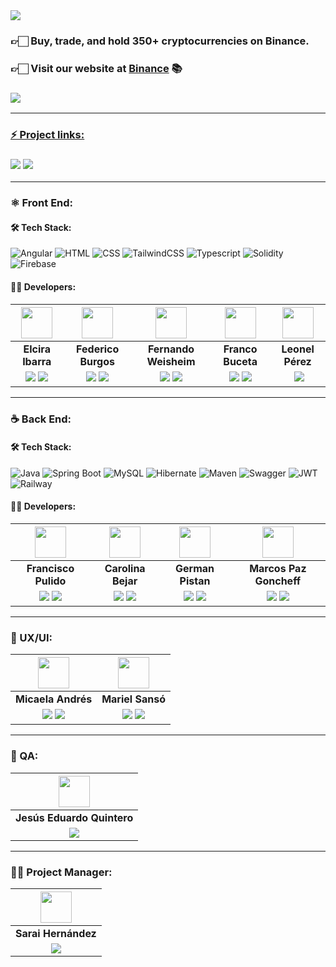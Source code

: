 <img align="center" src="https://res.cloudinary.com/dqkkehztd/image/upload/v1685997451/readme/mjnvdbjbs7mj3mslvyo5.png">

<h3>👉🏻 Buy, trade, and hold 350+ cryptocurrencies on Binance.</h3>

<h3>👉🏻 <b>Visit our website at <a href="https://s8-01-t-java-angular-binance.web.app/">Binance</a> 📚</b></h3>

<h3><a href="https://www.canva.com/design/DAFbsKILg88/mCCl3MFdHaR6UWSZUtPZWw/watch"> <img src="https://img.shields.io/badge/Video Preview%20-%231A237E.svg?&style=for-the-badge&logo=Canva&logoColor=white"/></h3>

<hr/>

### ⚡ Project links:

<h3><a href="https://www.figma.com/file/OxmI3lnzkGzwk8LRKkGsgs/Binance-web?type=design&node-id=0-1&t=A9PY92IP4urdLNLj-0"> <img src="https://img.shields.io/badge/Figma-%23F24E1E.svg?style=for-the-badge&logo=Figma&logoColor=white"/></a> <a href="https://binance.up.railway.app/swagger-ui.html#/"> <img src="https://img.shields.io/badge/Swagger-85EA2D?style=for-the-badge&logo=Swagger&logoColor=white"/></a></h3>

<hr/>

### ⚛️ Front End:

#### 🛠️ Tech Stack:

![Angular](https://img.shields.io/badge/Angular-D6002F?style=for-the-badge&logo=Angular&logoColor=white)
![HTML](https://img.shields.io/badge/HTML5-E34F26?style=for-the-badge&logo=HTML5&logoColor=white)
![CSS](https://img.shields.io/badge/CSS3-1572B6?style=for-the-badge&logo=CSS3&logoColor=white)
![TailwindCSS](https://img.shields.io/badge/TailwindCSS-06ADC9?style=for-the-badge&logo=TailwindCSS&logoColor=white)
![Typescript](https://img.shields.io/badge/Typescript-0074C2?style=for-the-badge&logo=Typescript&logoColor=white)
 ![Solidity](https://img.shields.io/badge/Solidity-%23363636.svg?style=for-the-badge&logo=solidity&logoColor=white)
![Firebase](https://img.shields.io/badge/Firebase-F2C129?style=for-the-badge&logo=Firebase&logoColor=white)

#### 🧑‍💻 Developers:

| <img src="https://avatars.githubusercontent.com/u/89376733?v=4" width=50>| <img src="https://avatars.githubusercontent.com/u/88877264?v=4" width=50>| <img src="https://avatars.githubusercontent.com/u/94560950?v=4" width=50>| <img src="https://avatars.githubusercontent.com/u/105551748?v=4" width=50>| <img src="https://avatars.githubusercontent.com/u/105551748?v=4" width=50>|
|:-:|:-:|:-:|:-:|:-:|
| **Elcira Ibarra**| **Federico Burgos**| **Fernando Weisheim**| **Franco Buceta**| **Leonel Pérez**|
| <a href="https://github.com/elcicode"><img src="https://img.shields.io/badge/github-%23121011.svg?&style=for-the-badge&logo=github&logoColor=white"/></a> <a href="https://www.linkedin.com/in/elcicode/"><img src="https://img.shields.io/badge/linkedin%20-%230077B5.svg?&style=for-the-badge&logo=linkedin&logoColor=white"/></a> | <a href="https://github.com/fedev95"><img src="https://img.shields.io/badge/github-%23121011.svg?&style=for-the-badge&logo=github&logoColor=white"/></a> <a href="https://www.linkedin.com/in/federicoburgos/"><img src="https://img.shields.io/badge/linkedin%20-%230077B5.svg?&style=for-the-badge&logo=linkedin&logoColor=white"/></a> | <a href="https://github.com/FerWeisheim/"><img src="https://img.shields.io/badge/github-%23121011.svg?&style=for-the-badge&logo=github&logoColor=white"/></a> <a href="https://www.linkedin.com/in/fernandoweisheim/"><img src="https://img.shields.io/badge/linkedin%20-%230077B5.svg?&style=for-the-badge&logo=linkedin&logoColor=white"/></a> | <a href="https://github.com/francobuceta"><img src="https://img.shields.io/badge/github-%23121011.svg?&style=for-the-badge&logo=github&logoColor=white"/></a> <a href="https://www.linkedin.com/in/francobuceta"><img src="https://img.shields.io/badge/linkedin%20-%230077B5.svg?&style=for-the-badge&logo=linkedin&logoColor=white"/></a> | <a href="https://github.com/leonelpb"><img src=""/></a> <a href="https://www.linkedin.com/in/leonelpb"><img src="https://img.shields.io/badge/linkedin%20-%230077B5.svg?&style=for-the-badge&logo=linkedin&logoColor=white"/></a> |
<hr/>

### ☕ Back End:

#### 🛠️ Tech Stack:

![Java](https://img.shields.io/badge/Java-007396?style=for-the-badge&logo=java&logoColor=white)
![Spring Boot](https://img.shields.io/badge/Spring_Boot-6DB33F?style=for-the-badge&logo=Spring%20Boot&logoColor=white)
![MySQL](https://img.shields.io/badge/MySQL-4479A1?style=for-the-badge&logo=MySQL&logoColor=white)
![Hibernate](https://img.shields.io/badge/Hibernate-59666C?style=for-the-badge&logo=Hibernate&logoColor=white)
![Maven](https://img.shields.io/badge/Maven-C71A36?style=for-the-badge&logo=Apache%20Maven&logoColor=white)
![Swagger](https://img.shields.io/badge/Swagger-85EA2D?style=for-the-badge&logo=Swagger&logoColor=white)
![JWT](https://img.shields.io/badge/JWT-black?style=for-the-badge&logo=json-web-tokens&logoColor=white)
![Railway](https://img.shields.io/badge/Docker-2496ED?style=for-the-badge&logo=Docker&logoColor=white)

#### 🧑‍💻 Developers:

| <img src="https://res.cloudinary.com/dqkkehztd/image/upload/v1681943770/readme/thm4sniemmlxs0mdqzd8.png" width=50>| <img src="https://avatars.githubusercontent.com/u/99411527?v=4" width=50>| <img src="https://avatars.githubusercontent.com/u/109381646?s=400&u=fef3f13314c5c7d8e8e14e30edd761a577f40233&v=4" width=50>| <img src="https://avatars.githubusercontent.com/u/69874820?v=4" width=50>|
|:-:|:-:|:-:|:-:|
| **Francisco Pulido**| **Carolina Bejar**| **German Pistan**| **Marcos Paz Goncheff**|
| <a href="https://github.com/pulidodev"><img src="https://img.shields.io/badge/github-%23121011.svg?&style=for-the-badge&logo=github&logoColor=white"/></a> <a href="https://www.linkedin.com/in/pulidodev/"><img src="https://img.shields.io/badge/linkedin%20-%230077B5.svg?&style=for-the-badge&logo=linkedin&logoColor=white"/></a> | <a href="https://github.com/CaroBejar"><img src="https://img.shields.io/badge/github-%23121011.svg?&style=for-the-badge&logo=github&logoColor=white"/></a> <a href="https://linkedin.com/in/carolinabejar"><img src="https://img.shields.io/badge/linkedin%20-%230077B5.svg?&style=for-the-badge&logo=linkedin&logoColor=white"/></a> | <a href="https://github.com/germanpistan"><img src="https://img.shields.io/badge/github-%23121011.svg?&style=for-the-badge&logo=github&logoColor=white"/></a> <a href="https://www.linkedin.com/in/anibal-german-pistan-3b9770172/"><img src="https://img.shields.io/badge/linkedin%20-%230077B5.svg?&style=for-the-badge&logo=linkedin&logoColor=white"/></a> | <a href="https://github.com/marcosep192000"><img src="https://img.shields.io/badge/github-%23121011.svg?&style=for-the-badge&logo=github&logoColor=white"/></a> <a href="https://www.linkedin.com/in/marcos-paz-goncheff/"><img src="https://img.shields.io/badge/linkedin%20-%230077B5.svg?&style=for-the-badge&logo=linkedin&logoColor=white"/></a> |
<hr/>

### 🎨 UX/UI:

| <img src="https://mir-s3-cdn-cf.behance.net/user/138/0856f51321832613.62ebfd5b7465e.jpg" width=50>| <img src="https://mir-s3-cdn-cf.behance.net/user/138/ce5ffa1399140411.637a9258e80ef.jpg" width=50>|
|:-:|:-:|
| **Micaela Andrés**| **Mariel Sansó**|
|<a href="https://www.behance.net/micaandres"><img src="https://img.shields.io/badge/Behance-1769ff?style=for-the-badge&logo=behance&logoColor=white"/></a>  <a href="https://www.linkedin.com/in/micaelaandres"><img src="https://img.shields.io/badge/linkedin%20-%230077B5.svg?&style=for-the-badge&logo=linkedin&logoColor=white"/></a> | <a href="https://www.behance.net/marielsans"><img src="https://img.shields.io/badge/Behance-1769ff?style=for-the-badge&logo=behance&logoColor=white"/></a>  <a href="https://www.linkedin.com/in/mariel-sans%C3%B3-684569186"><img src="https://img.shields.io/badge/linkedin%20-%230077B5.svg?&style=for-the-badge&logo=linkedin&logoColor=white"/></a> |

<hr/>

### 🧪 QA:

| <img src="https://media.licdn.com/dms/image/C4E03AQGjjLZ6QRLTXQ/profile-displayphoto-shrink_400_400/0/1534798634150?e=1691625600&v=beta&t=8omEvFbkF9Od-SIbVB5HzJPyxeCPF6i7FfwxbeSFLP8" width=50>|
|:-:|
| **Jesús Eduardo Quintero**|
|<a href="https://www.linkedin.com/in/jes%C3%BAs-quintero-a3750a90/"><img src="https://img.shields.io/badge/linkedin%20-%230077B5.svg?&style=for-the-badge&logo=linkedin&logoColor=white"/></a> |

<hr/>

### 👩‍💼 Project Manager:

| <img src="https://media.licdn.com/dms/image/D4E35AQHS8-JsALdfUQ/profile-framedphoto-shrink_400_400/0/1685664584579?e=1686610800&v=beta&t=NOGrarjWMzatTsL0TTYxhs_rzcGLSqiUTwvjXPjaUuY" width=50>|
|:-:|
| **Sarai Hernández**|
|<a href="https://www.linkedin.com/in/sarahg09/"><img src="https://img.shields.io/badge/linkedin%20-%230077B5.svg?&style=for-the-badge&logo=linkedin&logoColor=white"/></a> |
